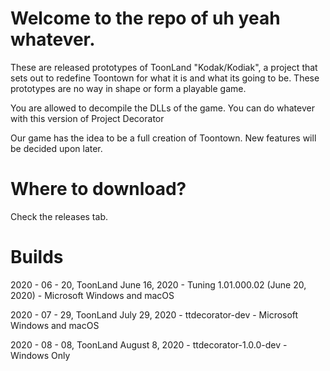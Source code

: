 # Welcome to the repo of uh yeah whatever.
These are released prototypes of ToonLand "Kodak/Kodiak", a project that sets out
to redefine Toontown for what it is and what its going to be. These prototypes are
no way in shape or form a playable game.

You are allowed to decompile the DLLs of the game. You can do whatever with this version
of Project Decorator

Our game has the idea to be a full creation of Toontown. New features will be decided upon later.

# Where to download?
Check the releases tab.

# Builds
2020 - 06 - 20, ToonLand June 16, 2020 - Tuning 1.01.000.02 (June 20, 2020) - Microsoft Windows and macOS

2020 - 07 - 29, ToonLand July 29, 2020 - ttdecorator-dev - Microsoft Windows and macOS

2020 - 08 - 08, ToonLand August 8, 2020 - ttdecorator-1.0.0-dev - Windows Only
